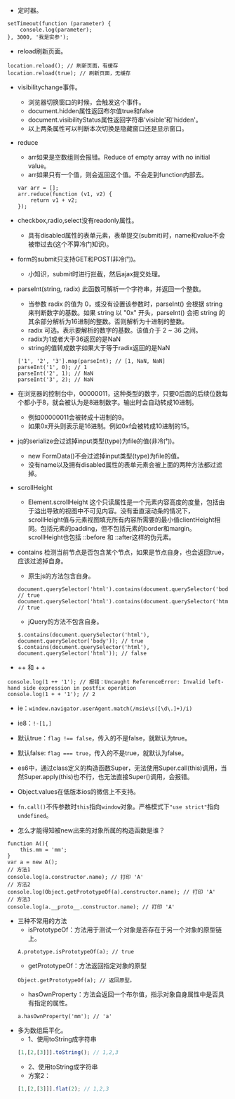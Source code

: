 * 定时器。
```
setTimeout(function (parameter) {
    console.log(parameter);
}, 3000, '我是实参');
```

* reload刷新页面。
```
location.reload(); // 刷新页面，有缓存
location.reload(true); // 刷新页面，无缓存
```

* visibilitychange事件。
    - 浏览器切换窗口的时候，会触发这个事件。
    - document.hidden属性返回布尔值true和false
    - document.visibilityStatus属性返回字符串'visible'和'hidden'。
    - 以上两条属性可以判断本次切换是隐藏窗口还是显示窗口。

* reduce
    - arr如果是空数组则会报错。Reduce of empty array with no initial value。
    - arr如果只有一个值，则会返回这个值。不会走到function内部去。
    ```
    var arr = [];
    arr.reduce(function (v1, v2) {
        return v1 + v2;
    });
    ```

* checkbox,radio,select没有readonly属性。
    - 具有disabled属性的表单元素，表单提交(submit)时，name和value不会被带过去(这个不算冷门知识)。

* form的submit只支持GET和POST(非冷门)。
    - 小知识，submit时进行拦截，然后ajax提交处理。

* parseInt(string, radix) 此函数可解析一个字符串，并返回一个整数。
    - 当参数 radix 的值为 0，或没有设置该参数时，parseInt() 会根据 string 来判断数字的基数。如果 string 以 "0x" 开头，parseInt() 会把 string 的其余部分解析为16进制的整数。否则解析为十进制的整数。
    - radix 可选。表示要解析的数字的基数。该值介于 2 ~ 36 之间。
    - radix为1或者大于36返回的是NaN
    - string的值转成数字如果大于等于radix返回的是NaN
    ```
    ['1', '2', '3'].map(parseInt); // [1, NaN, NaN]
    parseInt('1', 0); // 1
    parseInt('2', 1); // NaN
    parseInt('3', 2); // NaN
    ```

* 在浏览器的控制台中，00000011，这种类型的数字，只要0后面的后续位数每个都小于8，就会被认为是8进制数字。输出时会自动转成10进制。
    - 例如00000011会被转成十进制的9。
    - 如果0x开头则表示是16进制。例如0xf会被转成10进制的15。

* jq的serialize会过滤掉input类型(type)为file的值(非冷门)。
    - new FormData()不会过滤掉input类型(type)为file的值。
    - 没有name以及拥有disabled属性的表单元素会被上面的两种方法都过滤掉。

* scrollHeight
    - Element.scrollHeight 这个只读属性是一个元素内容高度的度量，包括由于溢出导致的视图中不可见内容。没有垂直滚动条的情况下，scrollHeight值与元素视图填充所有内容所需要的最小值clientHeight相同。包括元素的padding，但不包括元素的border和margin。scrollHeight也包括 ::before 和 ::after这样的伪元素。

* contains 检测当前节点是否包含某个节点，如果是节点自身，也会返回true，应该过滤掉自身。
    - 原生js的方法包含自身。
    ```
    document.querySelector('html').contains(document.querySelector('body')); // true
    document.querySelector('html').contains(document.querySelector('html')); // true
    ```
    - jQuery的方法不包含自身。
    ```
    $.contains(document.querySelector('html'), document.querySelector('body')); // true
    $.contains(document.querySelector('html'), document.querySelector('html')); // false
    ```

* ++ 和 + +
```
console.log(1 ++ '1'); // 报错：Uncaught ReferenceError: Invalid left-hand side expression in postfix operation
console.log(1 + + '1'); // 2
```

* ie：```window.navigator.userAgent.match(/msie\s([\d\.]+)/i)```

* ie8：```!-[1,]```

* 默认true：```flag !== false```，传入的不是false，就默认为true。
* 默认false: ```flag === true```，传入的不是true，就默认为false。

* es6中，通过class定义的构造函数Super，无法使用Super.call(this)调用，当然Super.apply(this)也不行，也无法直接Super()调用，会报错。

* Object.values在低版本ios的微信上不支持。

* ```fn.call()```不传参数时```this```指向```window```对象。严格模式下```"use strict"```指向```undefined```。

* 怎么才能得知被new出来的对象所属的构造函数是谁？
```
function A(){
    this.mm = 'mm';
}
var a = new A();
// 方法1
console.log(a.constructor.name); // 打印 'A'
// 方法2
console.log(Object.getPrototypeOf(a).constructor.name); // 打印 'A'
// 方法3
console.log(a.__proto__.constructor.name); // 打印 'A'
```
  - 三种不常用的方法
    - isPrototypeOf：方法用于测试一个对象是否存在于另一个对象的原型链上。
    ```
    A.prototype.isPrototypeOf(a); // true
    ```
    - getPrototypeOf：方法返回指定对象的原型
    ```
    Object.getPrototypeOf(a); // 返回原型。
    ```
    - hasOwnProperty：方法会返回一个布尔值，指示对象自身属性中是否具有指定的属性。
    ```
    a.hasOwnProperty('mm'); // 'a'
    ```

* 多为数组扁平化。
    - 1、使用toString成字符串
    ```javascript
    [1,[2,[3]]].toString(); // 1,2,3
    ```
    - 2、使用toString成字符串
    - 方案2：
    ```javascript
    [1,[2,[3]]].flat(2); // 1,2,3
    ```
